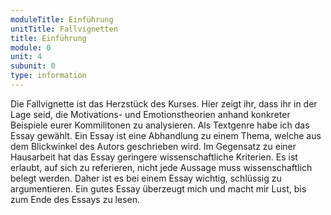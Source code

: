 ```yaml
---
moduleTitle: Einführung
unitTitle: Fallvignetten
title: Einführung
module: 0
unit: 4
subunit: 0
type: information
---
```


Die Fallvignette ist das Herzstück des Kurses. Hier zeigt ihr, dass ihr in der Lage seid, die Motivations- und Emotionstheorien anhand konkreter Beispiele eurer Kommilitonen zu analysieren. Als Textgenre habe ich das Essay gewählt. Ein Essay ist eine Abhandlung zu einem Thema, welche aus dem Blickwinkel des Autors geschrieben wird. Im Gegensatz zu einer Hausarbeit hat das Essay geringere wissenschaftliche Kriterien. Es ist erlaubt, auf sich zu referieren, nicht jede Aussage muss wissenschaftlich belegt werden. Daher ist es bei einem Essay wichtig, schlüssig zu argumentieren. Ein gutes Essay überzeugt mich und macht mir Lust, bis zum Ende des Essays zu lesen. 
